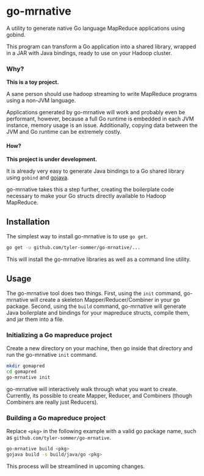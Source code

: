 # go-mrnative
A utility to generate native Go language MapReduce applications using gobind.

This program can transform a Go application into a shared library, wrapped in a JAR with Java
bindings, ready to use on your Hadoop cluster.

### Why?

**This is a toy project.**

A sane person should use hadoop streaming to write MapReduce programs using a non-JVM language.

Applications generated by go-mrnative will work and probably even be performant, however,
because a full Go runtime is embedded in each JVM instance, memory usage is an issue. Additionally,
copying data between the JVM and Go runtime can be extremely costly.


#### How?

**This project is under development.**

It is already very easy to generate Java bindings to a Go shared library using `gobind` and
[gojava](https://github.com/sridharv/gojava).

go-mrnative takes this a step further, creating the boilerplate code necessary to make your
Go structs directly available to Hadoop MapReduce.


## Installation

The simplest way to install go-mrnative is to use `go get`.

```bash
go get -u github.com/tyler-sommer/go-mrnative/...
```

This will install the go-mrnative libraries as well as a command line utility.


## Usage

The go-mrnative tool does two things. First, using the `init` command, go-mrnative will
create a skeleton Mapper/Reducer/Combiner in your go package. Second, using the `build`
command, go-mrnative will generate Java boilerplate and bindings for your mapreduce structs,
compile them, and jar them into a file.

### Initializing a Go mapreduce project

Create a new directory on your machine, then go inside that directory and run the go-mrnative
`init` command.

```bash
mkdir gomapred
cd gomapred
go-mrnative init
```

go-mrnative will interactively walk through what you want to create. Currently, its possible to
create Mapper, Reducer, and Combiners (though Combiners are really just Reducers).


### Building a Go mapreduce project

Replace `<pkg>` in the following example with a valid go package name, such as
`github.com/tyler-sommer/go-mrnative`.

```bash
go-mrnative build <pkg>
gojava build -s build/java/go <pkg>
```

This process will be streamlined in upcoming changes.